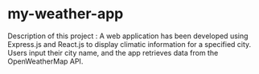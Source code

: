 # my-weather-app
Description of this project :  A web application has been
developed using Express.js and React.js to display
climatic information for a specified city. Users
input their city name, and the app retrieves data
from the OpenWeatherMap API.
